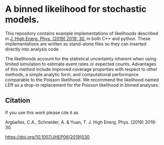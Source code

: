 # A binned likelihood for stochastic models.
This repository contains example implementations of likelihoods described in [J. High Energ. Phys. (2019) 2019: 30.](https://doi.org/10.1007/JHEP06(2019)030) in both C++ and python.
These implementations are written as stand-alone files so they can inserted directly into analysis code.

The likelihoods account for the statistical uncertainty inherent when using limited simulation to estimate event rates or expected counts. Advantages of this method include improved coverage properties with respect to other methods, a simple analytic form, and computational performance comparable to the Poisson likelihood. We recommend the likelihood named LEff as a drop-in replacement for the Poisson likelihood in binned analyses.

Citation
--------

If you use this work please cite it as

Argüelles, C.A., Schneider, A. & Yuan, T. J. High Energ. Phys. (2019) 2019: 30.

https://doi.org/10.1007/JHEP06(2019)030

